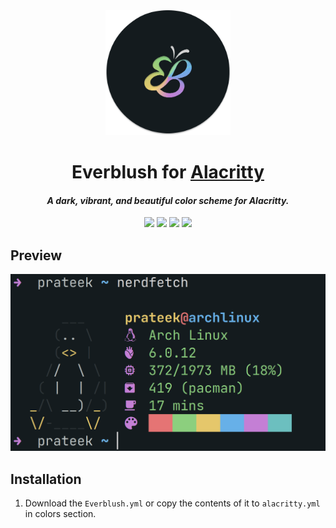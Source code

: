 <div align="center">
    <img src="https://raw.githubusercontent.com/Everblush/.github/main/assets/logo.png" height="200px" width="200px" alt="logo"> 
</div>

<h1 align="center">Everblush for <a href="https://github.com/alacritty/alacritty">Alacritty</a></h1>

<h4 align="center"><i>A dark, vibrant, and beautiful color scheme for Alacritty.</i></h4>

<p align="center">
    <a href="https://github.com/Everblush/terminal-emulators/stars"><img src="https://img.shields.io/github/stars/Everblush/terminal-emulators?color=e57474&labelColor=1e2528&style=for-the-badge"></a>
    <a href="https://github.com/Everblush/terminal-emulators/issues"><img src="https://img.shields.io/github/issues/Everblush/terminal-emulators?color=67b0e8&labelColor=1e2528&style=for-the-badge"></a>
    <a href="https://github.com/Everblush/terminal-emulators/blob/main/LICENSE"><img src="https://img.shields.io/static/v1?label=license&message=MIT&color=8ccf7e&labelColor=1e2528&style=for-the-badge"></a>
    <a href="https://github.com/Everblush/terminal-emulators/network/members"><img src="https://img.shields.io/github/forks/Everblush/terminal-emulators?color=e5c76b&labelColor=1e2528&style=for-the-badge"></a>
</p>

## Preview

![Everblush Alacritty](https://raw.githubusercontent.com/Everblush/terminal-emulators/main/assets/Everblush-Alacritty.webp)

## Installation

1. Download the `Everblush.yml` or copy the contents of it to `alacritty.yml` in colors section. 
